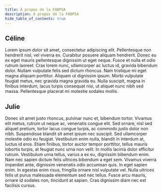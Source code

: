 ```yaml
---
title: À propos de la FABPSA
description: À propos de la FABPSA
hide_table_of_contents: true
---
```


## Céline

Lorem ipsum dolor sit amet, consectetur adipiscing elit. Pellentesque non hendrerit nisl, vel viverra ex. Curabitur posuere aliquam hendrerit. Donec eu ex eget mauris pellentesque dignissim ut eget neque. Fusce et nulla et odio rutrum laoreet. Cras lorem nunc, ullamcorper ac luctus id, gravida bibendum dolor. Nullam vulputate felis sed dictum rhoncus. Nam tristique mi eget magna aliquam porttitor. Aliquam ut dignissim ipsum. Morbi vulputate feugiat metus, nec gravida magna gravida eu. Nulla suscipit, magna in finibus interdum, lacus turpis consequat nisi, ut aliquet nunc nibh sed massa. Pellentesque placerat mi molestie sodales mollis.

## Julie

Donec sit amet justo rhoncus, pulvinar nunc et, bibendum tortor. Vivamus elit metus, rutrum ut neque ac, venenatis congue elit. Sed ornare, nisl sed aliquet pretium, tortor lacus congue turpis, ac commodo justo dolor non nibh. Suspendisse blandit sit amet ipsum nec suscipit. Sed ullamcorper molestie odio eu feugiat. Vestibulum enim nulla, blandit in interdum at, luctus id eros. Etiam finibus, tortor auctor tempor porttitor, tellus mauris lobortis turpis, at feugiat nunc urna non velit. In mollis lacinia dolor efficitur rutrum. Vestibulum urna tellus, varius a ex eu, dignissim bibendum enim. Nam nec sapien dictum felis ultrices bibendum a eget sem. Vivamus viverra imperdiet ante, dignissim venenatis odio accumsan quis. In eget sapien enim. In egestas enim risus, fringilla ornare nisl vulputate vel. Nulla ultrices felis ut purus malesuada elementum sed nec tellus. Fusce arcu mauris, ornare id sodales non, tincidunt at sapien. Cras dignissim diam nec est facilisis cursus.
